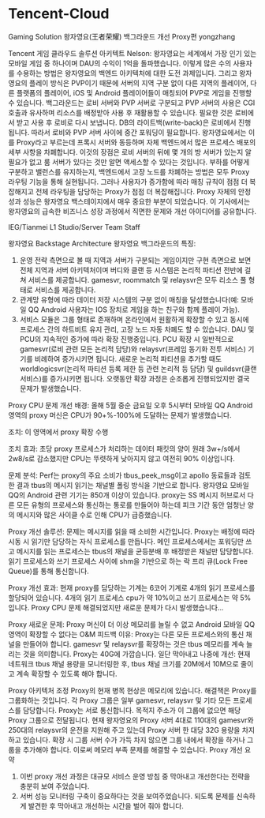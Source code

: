 # Tencent-Cloud
Gaming Solution 
왕자영요(王者荣耀) 백그라운드 개선 Proxy편 
yongzhang

Tencent 게임 클라우드 솔루션 아키텍트 Nelson:
왕자영요는 세계에서 가장 인기 있는 모바일 게임 중 하나이며 DAU의 수익이 1억을 돌파했습니다. 
이렇게 많은 수의 사용자를 수용하는 방법은 왕자영요의 백엔드 아키텍처에 대한 도전 과제입니다. 
그리고 왕자영요의 플레이 방식은 PVP이기 때문에 서버의 지역 구분 없이 다른 지역의 플레이어, 다른 플랫폼의 플레이어, iOS 및 Android 플레이어들이 매칭되어 PVP로 게임을 진행할 수 있습니다.
백그라운드는 로비 서버와 PVP 서버로 구분되고 PVP 서버의 사용은 CGI 호출과 유사하며 리소스를 배정받아 사용 후 재활용할 수 있습니다. 
필요한 것은 로비에서 받고 사용 후 로비로 다시 보냅니다. DB의 라이트백(write-back)은 로비에서 진행됩니다. 따라서 로비와 PVP 서버 사이에 중간 포워딩이 필요합니다. 
왕자영요에서는 이를 Proxy라고 부르는데 프록시 서버와 동등하며 자체 백엔드에서 많은 프로세스 배포의 세부 사항을 차폐합니다.
이것의 장점은 로비 서버의 뒤에 몇 개의 방 서버가 있는지 알 필요가 없고 룸 서버가 있다는 것만 알면 액세스할 수 있다는 것입니다. 
부하를 어떻게 구분하고 밸런스를 유지하는지, 백엔드에서 고장 노드를 차폐하는 방법은 모두 Proxy 라우팅 기능을 통해 실현됩니다. 
그러나 사용자가 증가함에 따라 매칭 규칙이 점점 더 복잡해지고 전체 라우팅을 담당하는 Proxy가 점점 더 복잡해집니다. 
Proxy 자체의 안정성과 성능은 왕자영요 백스테이지에서 매우 중요한 부분이 되었습니다. 이 기사에서는 왕자영요의 급속한 비즈니스 성장 과정에서 직면한 문제와 개선 아이디어를 공유합니다.

IEG/Tianmei L1 Studio/Server Team Staff 

왕자영요 Backstage Architecture 
왕자영요 백그라운드의 특징: 
1.	운영 전략 측면으로 볼 때 지역과 서버가 구분되는 게임이지만 구현 측면으로 보면 전체 지역과 서버 아키텍처이며 버디와 클랜 등 시스템은 논리적 파티션 전반에 걸쳐 서비스를 제공합니다.
 gamesvr, roommatch 및 relaysvr은 모두 리소스 풀 형태로 서비스를 제공합니다.
2.	관계망 유형에 따라 데이터 저장 시스템의 구분 없이 매칭을 달성했습니다(예: 모바일 QQ Android 사용자는 IOS 장치로 게임을 하는 친구와 함께 플레이 가능). 
3.	서비스 모듈은 그룹 형태로 존재하며 온라인에서 원활하게 확장할 수 있고 동시에 프로세스 간의 하트비트 유지 관리, 고장 노드 자동 차폐도 할 수 있습니다.
DAU 및 PCU의 지속적인 증가에 따라 확장 진행중입니다. PCU 확장 시 일반적으로 gamesvr(로비 관련 모든 논리적 담당)와 relaysvr(프레임 동기화 전투 서비스) 기기를 비례하여 증가시키면 됩니다. 
새로운 논리적 파티션을 추가할 때도 worldlogicsvr(논리적 파티션 등록 제한 등 관련 논리적 등 담당) 및 guildsvr(클랜 서비스)를 증가시키면 됩니다. 오랫동안 확장 과정은 순조롭게 진행되었지만 결국 문제가 발생했습니다.

Proxy CPU 문제 개선 
배경: 
올해 5월 중순 금요일 오후 5시부터 모바일 QQ Android 영역의 proxy 머신은 CPU가 90+%-100%에 도달하는 문제가 발생했습니다. 

조치: 
이 영역에서 proxy 확장 수행 

조치 효과: 
초당 proxy 프로세스가 처리하는 데이터 패킷의 양이 원래 3w+/s에서 2w8/s로 감소했지만 CPU는 뚜렷하게 낮아지지 않고 여전히 90% 이상입니다.

문제 분석: 
Perf는 proxy의 주요 소비가 tbus_peek_msg이고 apollo 동료들과 검토한 결과 tbus의 메시지 읽기는 채널별 폴링 방식을 기반으로 합니다. 
왕자영요 모바일 QQ의 Android 관련 기기는 850개 이상이 있습니다. 
proxy는 SS 메시지 허브로서 다른 모든 유형의 프로세스와 통신하는 통로를 만들어야 하는데 피크 기간 동안 엄청난 양의 메시지와 많은 사이클 수로 인해 CPU가 급증했습니다. 

Proxy 개선 솔루션:
문제는 메시지를 읽을 때 소비한 시간입니다. Proxy는 배정에 따라 시동 시 읽기만 담당하는 자식 프로세스를 만듭니다. 
메인 프로세스에서는 포워딩만 쓰고 메시지를 읽는 프로세스는 tbus의 채널을 균등분배 후 배정받은 채널만 담당합니다. 
읽기 프로세스와 쓰기 프로세스 사이에 shm을 기반으로 하는 락 프리 큐(Lock Free Queue)를 통해 통신합니다.

Proxy 개선 효과:
현재 proxy를 담당하는 기계는 6코어 기계로 4개의 읽기 프로세스를 할당되어 있습니다. 4개의 읽기 프로세스 cpu가 약 10%이고 쓰기 프로세스는 약 5%입니다. 
Proxy CPU 문제 해결되었지만 새로운 문제가 다시 발생했습니다...

Proxy 새로운 문제: 
Proxy 머신이 더 이상 메모리를 늘릴 수 없고 Android 모바일 QQ 영역이 확장할 수 없다는 O&M 피드백
이유: 
Proxy는 다른 모든 프로세스와의 통신 채널을 만들어야 합니다. gamesvr 및 relaysvr를 확장하는 것은 tbus 메모리를 계속 늘리는 것을 의미합니다. Proxy는 40G에 가깝습니다. 
일단 막아내고 나중에 개선: 
현재 네트워크 tbus 채널 용량을 모니터링한 후, tbus 채널 크기를 20M에서 10M으로 줄이고 계속 확장할 수 있도록 해야 합니다. 

Proxy 아키텍처 조정
Proxy의 현재 병목 현상은 메모리에 있습니다. 해결책은 Proxy를 그룹화하는 것입니다. 각 Proxy 그룹은 일부 gamesvr, relaysvr 및 기타 모든 프로세스를 담당합니다. Proxy는 서로 통신합니다. 목적지 주소가 이 그룹에 없으면 해당 Proxy 그룹으로 전달됩니다. 현재 왕자영요의 Proxy 서버 4대로 110대의 gamesvr와 250대의 relaysvr의 운전을 지원해 주고 있는데 Proxy 서버 한 대당 32G 용량을 차지하고 있습니다. 확장 시 그룹 서버 수가 가득 차지 않으면 그룹 내에서 확장을 하거나 그룹을 추가해야 합니다. 이로써 메모리 부족 문제를 해결할 수 있습니다.
Proxy 개선 요약
1.	이번 proxy 개선 과정은 대규모 서비스 운영 방침 중 막아내고 개선한다는 전략을 충분히 보여 주었습니다.
2.	서버 성능 모니터링 구축이 중요하다는 것을 보여주었습니다. 되도록 문제를 신속하게 발견한 후 막아내고 개선하는 시간을 벌어 줘야 합니다.

